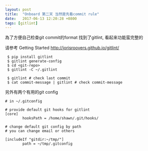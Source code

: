 ```yaml
---
layout: post
title:  "Onboard 第二天 当然是先看commit rule"
date:   2017-06-13 12:20:28 +0800
tags: [gitlint]
---
```


為了方便自己检查git commit的format 找到了gitlint,
看起来功能蛮完整的

请参考 Getting Started
http://jorisroovers.github.io/gitlint/

```
 $ pip install gitlint
 $ gitlint generate-config
 $ cd <git-repo>
 $ gitlint -C ~/.gitlint

 $ gitlint # check last commit
 $ cat commit-message | gitlint # check commit-message
```

另外有两个有用的git config

```
# in ~/.gitconfig

# provide default git hooks for gitlint
[core]
        hooksPath = /home/shawn/.git/hooks/

# change default git config by path
# you can change email or others

[includeIf "gitdir:~/tmp/"]
        path = ~/tmp/.gitconfig
```
